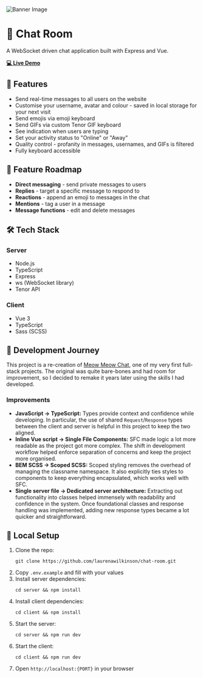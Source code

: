 ![Banner Image](https://github.com/user-attachments/assets/9b88e757-1302-41e3-9f7b-463ac58b1d66)

# 💬 Chat Room

A WebSocket driven chat application built with Express and Vue.

<a href="https://chat-room.laurenwilkinson.co.uk">**💻 Live Demo**</a>

## 🌟 Features

- Send real-time messages to all users on the website
- Customise your username, avatar and colour - saved in local storage for your next visit
- Send emojis via emoji keyboard
- Send GIFs via custom Tenor GIF keyboard
- See indication when users are typing
- Set your activity status to "Online" or "Away"
- Quality control - profanity in messages, usernames, and GIFs is filtered
- Fully keyboard accessible

## 🎯 Feature Roadmap

- **Direct messaging** - send private messages to users
- **Replies** - target a specific message to respond to
- **Reactions** - append an emoji to messages in the chat
- **Mentions** - tag a user in a message
- **Message functions** - edit and delete messages

## 🛠️ Tech Stack

### Server

- Node.js
- TypeScript
- Express
- ws (WebSocket library)
- Tenor API

### Client

- Vue 3
- TypeScript
- Sass (SCSS)

## 📖 Development Journey

This project is a re-creation of [Meow Meow Chat](https://github.com/laurenawilkinson/meow-meow-chat), one of my very first full-stack projects. The original was quite bare-bones and had room for improvement, so I decided to remake it years later using the skills I had developed.

### Improvements

- **JavaScript → TypeScript:** Types provide context and confidence while developing. In particular, the use of shared `Request`/`Response` types between the client and server is helpful in this project to keep the two aligned.
- **Inline Vue script → Single File Components:** SFC made logic a lot more readable as the project got more complex. The shift in development workflow helped enforce separation of concerns and keep the project more organised.
- **BEM SCSS → Scoped SCSS:** Scoped styling removes the overhead of managing the classname namespace. It also explicitly ties styles to components to keep everything encapsulated, which works well with SFC.
- **Single server file → Dedicated server architecture:** Extracting out functionality into classes helped immensely with readability and confidence in the system. Once foundational classes and response handling was implemented, adding new response types became a lot quicker and straightforward.

## 🚀 Local Setup

1. Clone the repo:
   ```
   git clone https://github.com/laurenawilkinson/chat-room.git
   ```
2. Copy `.env.example` and fill with your values
3. Install server dependencies:
   ```
   cd server && npm install
   ```
4. Install client dependencies:
   ```
   cd client && npm install
   ```
5. Start the server:
   ```
   cd server && npm run dev
   ```
6. Start the client:
   ```
   cd client && npm run dev
   ```
7. Open `http://localhost:{PORT}` in your browser
